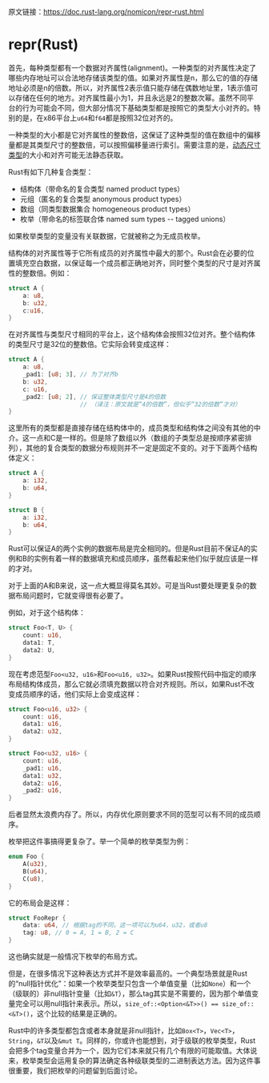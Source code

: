 原文链接：<https://doc.rust-lang.org/nomicon/repr-rust.html>

# repr(Rust)

首先，每种类型都有一个数据对齐属性(alignment)。一种类型的对齐属性决定了哪些内存地址可以合法地存储该类型的值。如果对齐属性是n，那么它的值的存储地址必须是n的倍数。所以，对齐属性2表示值只能存储在偶数地址里，1表示值可以存储在任何的地方。对齐属性最小为1，并且永远是2的整数次幂。虽然不同平台的行为可能会不同，但大部分情况下基础类型都是按照它的类型大小对齐的。特别的是，在x86平台上`u64`和`f64`都是按照32位对齐的。

一种类型的大小都是它对齐属性的整数倍，这保证了这种类型的值在数组中的偏移量都是其类型尺寸的整数倍，可以按照偏移量进行索引。需要注意的是，[动态尺寸类型](https://doc.rust-lang.org/nomicon/exotic-sizes.html#dynamically-sized-types-dsts)的大小和对齐可能无法静态获取。

Rust有如下几种复合类型：

- 结构体（带命名的复合类型 named product types）
- 元组（匿名的复合类型 anonymous product types）
- 数组（同类型数据集合 homogeneous product types）
- 枚举（带命名的标签联合体 named sum types -- tagged unions）

如果枚举类型的变量没有关联数据，它就被称之为无成员枚举。

结构体的对齐属性等于它所有成员的对齐属性中最大的那个。Rust会在必要的位置填充空白数据，以保证每一个成员都正确地对齐，同时整个类型的尺寸是对齐属性的整数倍。例如：

``` Rust
struct A {
    a: u8,
    b: u32,
    c:u16,
}
```

在对齐属性与类型尺寸相同的平台上，这个结构体会按照32位对齐。整个结构体的类型尺寸是32位的整数倍。它实际会转变成这样：

``` Rust
struct A {
    a: u8,
    _pad1: [u8; 3], // 为了对齐b
    b: u32,
    c: u16,
    _pad2: [u8; 2], // 保证整体类型尺寸是4的倍数
                    // （译注：原文就是“4的倍数”，但似乎“32的倍数”才对）
}
```

这里所有的类型都是直接存储在结构体中的，成员类型和结构体之间没有其他的中介。这一点和C是一样的。但是除了数组以外（数组的子类型总是按顺序紧密排列），其他的复合类型的数据分布规则并不一定是固定不变的。对于下面两个结构体定义：

``` Rust
struct A {
    a: i32,
    b: u64,
}

struct B {
    a: i32,
    b: u64,
}
```

Rust可以保证A的两个实例的数据布局是完全相同的。但是Rust目前不保证A的实例和B的实例有着一样的数据填充和成员顺序，虽然看起来他们似乎就应该是一样的才对。

对于上面的A和B来说，这一点大概显得莫名其妙。可是当Rust要处理更复杂的数据布局问题时，它就变得很有必要了。

例如，对于这个结构体：

``` Rust
struct Foo<T, U> {
    count: u16,
    data1: T,
    data2: U,
}
```

现在考虑范型`Foo<u32, u16>`和`Foo<u16, u32>`。如果Rust按照代码中指定的顺序布局结构体成员，那么它就必须填充数据以符合对齐规则。所以，如果Rust不改变成员顺序的话，他们实际上会变成这样：

``` Rust
struct Foo<u16, u32> {
    count: u16,
    data1: u16,
    data2: u32,
}

struct Foo<u32, u16> {
    count: u16,
    _pad1: u16,
    data1: u32,
    data2: u16,
    _pad2: u16,
}
```

后者显然太浪费内存了。所以，内存优化原则要求不同的范型可以有不同的成员顺序。

枚举把这件事搞得更复杂了。举一个简单的枚举类型为例：

``` Rust
enum Foo {
    A(u32),
    B(u64),
    C(u8),
}
```

它的布局会是这样：

``` Rust
struct FooRepr {
    data: u64, // 根据tag的不同，这一项可以为u64，u32，或者u8
    tag: u8, // 0 = A, 1 = B, 2 = C
}
```

这也确实就是一般情况下枚举的布局方式。

但是，在很多情况下这种表达方式并不是效率最高的。一个典型场景就是Rust的“null指针优化”：如果一个枚举类型只包含一个单值变量（比如`None`）和一个（级联的）非null指针变量（比如`&T`），那么tag其实是不需要的，因为那个单值变量完全可以用null指针来表示。所以，`size_of::<Option<&T>>() == size_of::<&T>()`，这个比较的结果是正确的。

Rust中的许多类型都包含或者本身就是非null指针，比如`Box<T>`，`Vec<T>`，`String`，`&T`以及`&mut T`。同样的，你或许也能想到，对于级联的枚举类型，Rust会把多个tag变量合并为一个，因为它们本来就只有几个有限的可能取值。大体说来，枚举类型会运用复杂的算法确定各种级联类型的二进制表达方法。因为这件事很重要，我们把枚举的问题留到后面讨论。